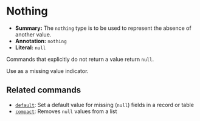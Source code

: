 # Nothing

- **Summary:** The `nothing` type is to be used to represent the absence of another value.
- **Annotation:** `nothing`
- **Literal:** `null`

Commands that explicitly do not return a value return `null`.

Use as a missing value indicator.

## Related commands

- [`default`](/commands/docs/default.html): Set a default value for missing (`null`) fields in a record or table
- [`compact`](/commands/docs/compact.html): Removes `null` values from a list
